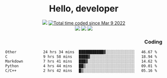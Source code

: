 # <div align='center' >Hello, developer</div>

<div align='center'>
  <a ><img src="https://img.shields.io/badge/dynamic/json?url=https%3A%2F%2Fapi.swo.moe%2Fstats%2Fgithub%2FFree-Aaron-Li&query=count&color=181717&label=GitHub&labelColor=282c34&logo=github&suffix=+follows&cacheSeconds=3600"></a>
  <a href="https://wakatime.com/@fe40087f-8eae-48dc-9950-ad0633db1591"><img src="https://wakatime.com/badge/user/fe40087f-8eae-48dc-9950-ad0633db1591.svg" alt="Total time coded since Mar 9 2022" /></a>
</div>
<div align='center'>
  <a><img src="https://img.shields.io/badge/Rookie-blue?style=plastic&logo=c&logoColor=blue&labelColor=F5B7DB"></a>
  <a><img src="https://img.shields.io/badge/Rookie-blue?style=plastic&logo=c%2B%2B&logoColor=blue&labelColor=F5B7DB"></a> 
  <a><img src="https://img.shields.io/badge/Rookie-blue?style=plastic&logo=python&logoColor=blue&labelColor=F5B7DB"></a> 
</div>

<div align='right'>
  <h3>Coding</h3>
</div>

<!--START_SECTION:waka-->

```txt
Other            24 hrs 34 mins  ███████████▓░░░░░░░░░░░░░   46.67 %
C                9 hrs 58 mins   ████▓░░░░░░░░░░░░░░░░░░░░   18.94 %
Markdown         7 hrs 41 mins   ███▓░░░░░░░░░░░░░░░░░░░░░   14.62 %
Python           4 hrs 44 mins   ██▒░░░░░░░░░░░░░░░░░░░░░░   09.01 %
C/C++            2 hrs 42 mins   █▒░░░░░░░░░░░░░░░░░░░░░░░   05.16 %
```

<!--END_SECTION:waka-->




